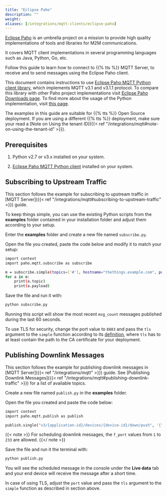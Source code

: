 ```yaml
---
title: "Eclipse Paho"
description: ""
weight: 
aliases: [/integrations/mqtt-clients/eclipse-paho]
---
```


[Eclipse Paho](https://www.eclipse.org/paho/) is an umbrella project on a mission to provide high quality implementations of tools and libraries for M2M communications. 

<!--more-->

It covers MQTT client implementations in several programming languages such as Java, Python, Go, etc.

Follow this guide to learn how to connect to {{% tts %}} MQTT Server, to receive and to send messages using the Eclipse Paho client.

This document contains instructions to use [Eclipse Paho MQTT Python client library](https://www.eclipse.org/paho/index.php?page=clients/python/index.php), which implements MQTT v3.1 and v3.1.1 protocol. To compare this library with other Paho project implementations visit [Eclipse Paho Downloads page](https://www.eclipse.org/paho/index.php?page=downloads.php). To find more about the usage of the Python implementation, visit [this page](https://pypi.org/project/paho-mqtt/).

The examples in this guide are suitable for {{% tts %}} Open Source deployment. If you are using a different {{% tts %}} deployment, make sure your read a [Note on Using the tenant ID]({{< ref "/integrations/mqtt#note-on-using-the-tenant-id" >}}).

## Prerequisites

1. Python v2.7 or v3.x installed on your system.

2. [Eclipse Paho MQTT Python client](https://github.com/eclipse/paho.mqtt.python) installed on your system.

## Subscribing to Upstream Traffic

This section follows the example for subscribing to upstream traffic in [MQTT Server]({{< ref "/integrations/mqtt#subscribing-to-upstream-traffic" >}}) guide.

To keep things simple, you can use the existing Python scripts from the **examples** folder contained in your installation folder and adjust them according to your setup.

Enter the **examples** folder and create a new file named `subscribe.py`.

Open the file you created, paste the code below and modify it to match your setup:

```bash 
import context 
import paho.mqtt.subscribe as subscribe

m = subscribe.simple(topics=['#'], hostname="thethings.example.com", port=1883, auth={'username':"app1",'password':"NNSXS.VEEBURF3KR77ZR.."}, msg_count=2)
for a in m:
    print(a.topic)
    print(a.payload)
```

Save the file and run it with:

```bash
python subscribe.py
```

Running this script will show the most recent `msg_count` messages published during the last 60 seconds.

To use TLS for security, change the port value to `8883` and pass the `tls` argument to the `simple` function according to its [definition](https://pypi.org/project/paho-mqtt/#id4), where `tls` has to at least contain the path to the CA certificate for your deployment.

## Publishing Downlink Messages

This section follows the example for publishing downlink messages in [MQTT Server]({{< ref "/integrations/mqtt" >}}) guide. See [Publishing Downlink Messages]({{< ref "/integrations/mqtt#publishing-downlink-traffic" >}}) for a list of available topics.

Create a new file named `publish.py` in the **examples** folder.

Open the file you created and paste the code below:

```bash 
import context
import paho.mqtt.publish as publish

publish.single("v3/{application-id}/devices/{device-id}/down/push", '{"downlinks":[{"f_port": 15,"frm_payload":"vu8=","priority": "NORMAL"}]}', hostname="thethings.example.com", port=1883, auth={'username':"app1",'password':"NNSXS.VEEBURF3KR77ZR.."})
```

{{< note >}} For scheduling downlink messages, the `f_port` values from `1` to `233` are allowed. {{</ note >}}

Save the file and run it the terminal with:

```bash
python publish.py
```

You will see the scheduled message in the console under the **Live data** tab and your end device will receive the message after a short time.

In case of using TLS, adjust the `port` value and pass the `tls` argument to the `simple` function as described in section above.
